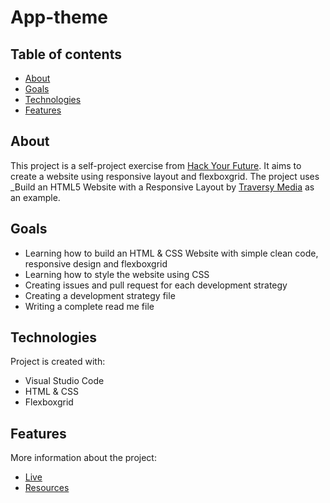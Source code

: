 # App-theme

## Table of contents
- [About](#About)
- [Goals](#Goals)
- [Technologies](#technologies)
- [Features](#features)


## About
This project is a self-project exercise from [Hack Your Future](https://hackyourfuture.be/). It aims to create a website using responsive layout and flexboxgrid. The project uses _Build an HTML5 Website with a Responsive Layout by [Traversy Media](https://www.youtube.com/watch?v=qlA7dputiNc) as an example.
	
## Goals

- Learning how to build an HTML & CSS Website with simple clean code, responsive design and flexboxgrid
- Learning how to style the website using CSS
- Creating issues and pull request for each development strategy
- Creating a development strategy file
- Writing a complete read me file



## Technologies
Project is created with:
- Visual Studio Code
- HTML & CSS
- Flexboxgrid


## Features
More information about the project:
- [Live](https://lisarosaa.github.io/app-theme/)
- [Resources](https://github.com/lisarosaa/app-theme)